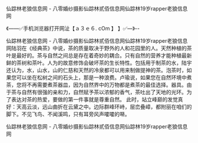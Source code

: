 仙踪林老狼信息网 - 八零婚纱摄影仙踪林贰佰信息网仙踪林19岁rapper老狼信息网

《——✅手机浏览器打开网沚【ａ３ｅ６. cOm 】 】✅—》--

仙踪林老狼信息网 - 八零婚纱摄影仙踪林贰佰信息网仙踪林19岁rapper老狼信息网陆羽在《经典茶》中说，茶的质量取决于野外的人和花园里的人。天然种植的茶叶是最好的。茶与自然之间总是存在着奇妙的耦合。只有自然的营养才能种植最新鲜的茶树和茶叶。人为的故意修饰会破坏茶的生长特性。包括用于制茶的水，陆宇还认为，水，山水，山的仁慈和天然的冷泉都可以用来制做提神的茶。泡茶时，如果您可以坐在松树之间的石头上，那是一种浪费。卢瑜说，如果您在自然环境中煮茶，您将不再需要煮茶器皿，因为自然界中的万物都是煮茶的最佳选择。器具。由于茶与自然有很强的亲和力，自然赋予茶以浓郁的香气，茶吐出了天地的光环。为了表达对茶的热爱，要做的第一件事就是尊重自然。
此时，站立峰巅的发觉真好：天高云淡，远山曲折在云黛之中。边际群峰环峙，层峦叠嶂，都附丽在咱们的脚下。不见飞鸟、不闻溪鸣，只有耳旁风声嚯嚯的啭。





仙踪林老狼信息网 - 八零婚纱摄影仙踪林贰佰信息网仙踪林19岁rapper老狼信息网
